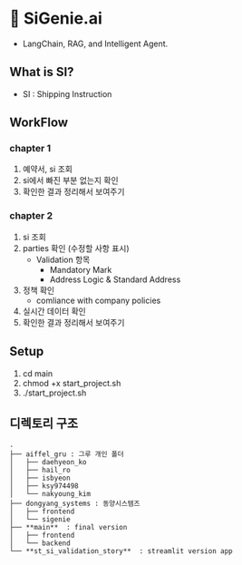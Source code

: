 # 🚢 SiGenie.ai
- LangChain, RAG, and Intelligent Agent.

## What is SI?
- SI : Shipping Instruction


## WorkFlow
### **chapter 1**

1. 예약서, si 조회 
2. si에서 빠진 부분 없는지 확인
3. 확인한 결과 정리해서 보여주기

### **chapter 2**

1. si 조회
2. parties 확인 (수정할 사항 표시)
    - Validation 항목
        - Mandatory Mark
        - Address Logic & Standard Address
3. 정책 확인
    - comliance with company policies
4. 실시간 데이터 확인
5. 확인한 결과 정리해서 보여주기

## Setup
1. cd main
2. chmod +x start_project.sh
3. ./start_project.sh


## 디렉토리 구조
```
.  
├── aiffel_gru : 그루 개인 폴더   
│   ├── daehyeon_ko  
│   ├── hail_ro  
│   ├── isbyeon  
│   ├── ksy974498  
│   └── nakyoung_kim   
├── dongyang_systems : 동양시스템즈   
│   ├── frontend  
│   └── sigenie  
├── **main**  : final version   
│   ├── frontend  
│   └── backend  
└── **st_si_validation_story**  : streamlit version app   
```